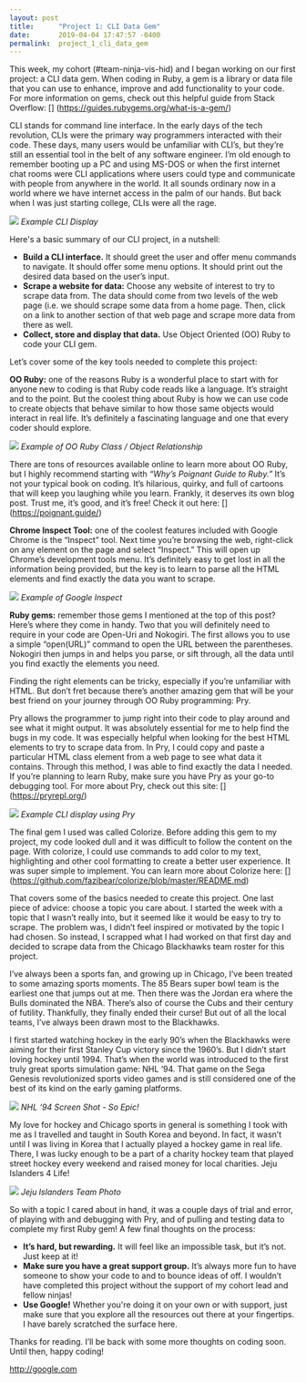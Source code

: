 ```yaml
---
layout: post
title:      "Project 1: CLI Data Gem"
date:       2019-04-04 17:47:57 -0400
permalink:  project_1_cli_data_gem
---
```



This week, my cohort (#team-ninja-vis-hid) and I began working on our first project: a CLI data gem.  When coding in Ruby, a gem is a library or data file that you can use to enhance, improve and add functionality to your code.  For more information on gems, check out this helpful guide from Stack Overflow: [] (https://guides.rubygems.org/what-is-a-gem/)

CLI stands for command line interface.  In the early days of the tech revolution, CLIs were the primary way programmers interacted with their code.  These days, many users would be unfamiliar with CLI’s, but they’re still an essential tool in the belt of any software engineer.  I’m old enough to remember booting up a PC and using MS-DOS or when the first internet chat rooms were CLI applications where users could type and communicate with people from anywhere in the world.  It all sounds ordinary now in a world where we have internet access in the palm of our hands.  But back when I was just starting college, CLIs were all the rage. 

![](https://images.techhive.com/images/article/2014/05/freenas-menu-100300525-orig.jpg)
*Example CLI Display*

Here's a basic summary of our CLI project, in a nutshell: 
* **Build a CLI interface.**  It should greet the user and offer menu commands to navigate.  It should offer some menu options.  It should print out the desired data based on the user’s input.  
* **Scrape a website for data:** Choose any website of interest to try to scrape data from.  The data should come from two levels of the web page (i.e. we should scrape some data from a home page.  Then, click on a link to another section of that web page and scrape more data from there as well.  
* **Collect, store and display that data.** Use Object Oriented (OO) Ruby to code your CLI gem.

Let’s cover some of the key tools needed to complete this project:

**OO Ruby:** one of the reasons Ruby is a wonderful place to start with for anyone new to coding is that Ruby code reads like a language.  It’s straight and to the point.  But the coolest thing about Ruby is how we can use code to create objects that behave similar to how those same objects would interact in real life.  It’s definitely a fascinating language and one that every coder should explore.  

![](https://d2aw5xe2jldque.cloudfront.net/books/ruby/images/class_instance_diagram.jpg)
*Example of OO Ruby Class / Object Relationship*

There are tons of resources available online to learn more about OO Ruby, but I highly recommend starting with *“Why’s Poignant Guide to Ruby.”*  It’s not your typical book on coding.  It’s hilarious, quirky, and full of cartoons that will keep you laughing while you learn.  Frankly, it deserves its own blog post.  Trust me, it’s good, and it’s free!  Check it out here: 
[] (https://poignant.guide/)

**Chrome Inspect Tool:** one of the coolest features included with Google Chrome is the “Inspect” tool.  Next time you’re browsing the web, right-click on any element on the page and select “Inspect.”  This will open up Chrome’s development tools menu.  It’s definitely easy to get lost in all the information being provided, but the key is to learn to parse all the HTML elements and find exactly the data you want to scrape.  

![](http://img.ezlocal.com/j/Step-3-Modify-Code.png)
*Example of Google Inspect*

**Ruby gems:** remember those gems I mentioned at the top of this post?  Here’s where they come in handy.  Two that you will definitely need to require in your code are Open-Uri and Nokogiri.  The first allows you to use a simple “open(URL)” command to open the URL between the parentheses.  Nokogiri then jumps in and helps you parse, or sift through, all the data until you find exactly the elements you need.  

Finding the right elements can be tricky, especially if you’re unfamiliar with HTML.  But don’t fret because there’s another amazing gem that will be your best friend on your journey through OO Ruby programming: Pry.  

Pry allows the programmer to jump right into their code to play around and see what it might output.  It was absolutely essential for me to help find the bugs in my code.  It was especially helpful when looking for the best HTML elements to try to scrape data from.  In Pry, I could copy and paste a particular HTML class element from a web page to see what data it contains.  Through this method, I was able to find exactly the data I needed.  If you’re planning to learn Ruby, make sure you have Pry as your go-to debugging tool. For more about Pry, check out this site: [] (https://pryrepl.org/)

![](https://i0.wp.com/www.rubyguides.com/wp-content/uploads/2015/07/pry-binding.png)
*Example CLI display using Pry*

The final gem I used was called Colorize.  Before adding this gem to my project, my code looked dull and it was difficult to follow the content on the page.  With colorize, I could use commands to add color to my text, highlighting and other cool formatting to create a better user experience.  It was super simple to implement.  You can learn more about Colorize here: [] (https://github.com/fazibear/colorize/blob/master/README.md)

That covers some of the basics needed to create this project.  One last piece of advice: choose a topic you care about.  I started the week with a topic that I wasn’t really into, but it seemed like it would be easy to try to scrape.  The problem was, I didn’t feel inspired or motivated by the topic I had chosen.  So instead, I scrapped what I had worked on that first day and decided to scrape data from the Chicago Blackhawks team roster for this project.  

I’ve always been a sports fan, and growing up in Chicago, I’ve been treated to some amazing sports moments.  The 85 Bears super bowl team is the earliest one that jumps out at me.  Then there was the Jordan era where the Bulls dominated the NBA.  There’s also of course the Cubs and their century of futility.  Thankfully, they finally ended their curse!   But out of all the local teams, I’ve always been drawn most to the Blackhawks.  

I first started watching hockey in the early 90’s when the Blackhawks were aiming for their first Stanley Cup victory since the 1960’s.  But I didn’t start loving hockey until 1994.  That’s when the world was introduced to the first truly great sports simulation game: NHL ‘94.  That game on the Sega Genesis revolutionized sports video games and is still considered one of the best of its kind on the early gaming platforms. 

![](https://s.yimg.com/ny/api/res/1.2/xw_IOuIRxB9TIferCwg_jA--~A/YXBwaWQ9aGlnaGxhbmRlcjtzbT0xO3c9NjMwO2g9NDE2O2lsPXBsYW5l/http://media.zenfs.com/en/blogs/sptusnhlexperts/faFSAsaffssa.jpg)
*NHL ‘94 Screen Shot - So Epic!*

My love for hockey and Chicago sports in general is something I took with me as I travelled and taught in South Korea and beyond.  In fact, it wasn’t until I was living in Korea that I actually played a hockey game in real life.  There, I was lucky enough to be a part of a charity hockey team that played street hockey every weekend and raised money for local charities.  Jeju Islanders 4 Life!

![](http://www.erichevesyphotography.com/wp-content/uploads/2016/01/Blog6_15MeaningfulPhotos2015-1-of-22.jpg)
*Jeju Islanders Team Photo*

So with a topic I cared about in hand, it was a couple days of trial and error, of playing with and debugging with Pry, and of pulling and testing data to complete my first Ruby gem!  A few final thoughts on the process:
* **It’s hard, but rewarding.**  It will feel like an impossible task, but it’s not.  Just keep at it!
* **Make sure you have a great support group.**  It’s always more fun to have someone to show your code to and to bounce ideas of off.  I wouldn’t have completed this project without the support of my cohort lead and fellow ninjas!
* **Use Google!** Whether you're doing it on your own or with support,  just make sure that you explore all the resources out there at your fingertips.  I have barely scratched the surface here.  

Thanks for reading.  I’ll be back with some more thoughts on coding soon.  Until then, happy coding!  

http://google.com

